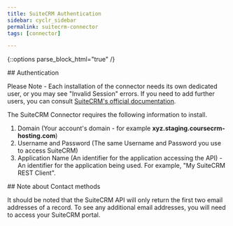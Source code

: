 ```yaml
---
title: SuiteCRM Authentication
sidebar: cyclr_sidebar
permalink: suitecrm-connector
tags: [connector]

---
```

{::options parse_block_html="true" /}
<section class="card">
## Authentication

Please Note - Each installation of the connector needs its own dedicated user, or you may see "Invalid Session" errors.  If you need to add further users, you can consult [SuiteCRM's official documentation](https://docs.suitecrm.com/admin/administration-panel/users/#_user_management).

The SuiteCRM Connector requires the following information to install.

1. Domain (Your account's domain - for example **xyz.staging.coursecrm-hosting.com**)
2. Username and Password (The same Username and Password you use to access SuiteCRM)
3. Application Name (An identifier for the application accessing the API) - An identifier for the application being used. For example, "My SuiteCRM REST Client".


</section>
<section class="card">
## Note about Contact methods

It should be noted that the SuiteCRM API will only return the first two email addresses of a record.  To see any additional email addresses, you will need to access your SuiteCRM portal.

</section>
